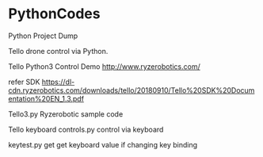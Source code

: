 # PythonCodes
Python Project Dump

Tello drone control via Python. 

Tello Python3 Control Demo 
http://www.ryzerobotics.com/

refer SDK https://dl-cdn.ryzerobotics.com/downloads/tello/20180910/Tello%20SDK%20Documentation%20EN_1.3.pdf


Tello3.py Ryzerobotic sample code

Tello keyboard controls.py control via keyboard

keytest.py get get keyboard value if changing key binding
